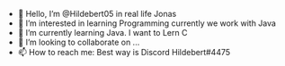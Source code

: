 - 👋 Hello, I’m @Hildebert05 in real life Jonas 
- 👀 I’m interested in learning Programming currently we work with Java
- 🌱 I’m currently learning Java. I want to Lern C
- 💞️ I’m looking to collaborate on ...
- 📫 How to reach me: Best way is Discord Hildebert#4475

<!---
Hildebert05/Hildebert05 is a ✨ special ✨ repository because its `README.md` (this file) appears on your GitHub profile.
You can click the Preview link to take a look at your changes.
--->
